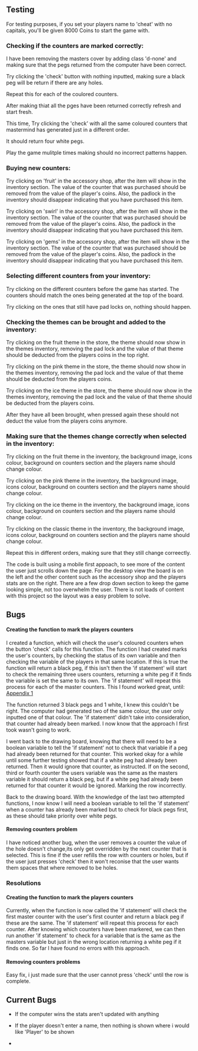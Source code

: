 ## Testing

For testing purposes, if you set your players name to 'cheat' with no capitals, you'll be given 8000 Coins to start the game with.

### Checking if the counters are marked correctly:

I have been removing the masters cover by adding class 'd-none' and making sure that the pegs returned from the computer have been correct. 

Try clicking the 'check' button with nothing inputted, making sure a black peg will be return if there are any holes.

Repeat this for each of the coulored counters. 

After making thiat all the pges have been returned correctly refresh and start fresh.

This time, Try clicking the 'check' with all the same coloured counters that mastermind has generated just in a different order.

It should return four white pegs.

Play the game mulitple times making should no incorrect patterns happen.


### Buying new counters:

Try clicking on 'fruit' in the accessory shop, after the item will show in the inventory section. The value of the counter that was purchased should be removed from the value of the player's coins. Also, the padlock in the inventory should disappear indicating that you have purchased this item.

Try clicking on 'swirl' in the accessory shop, after the item will show in the inventory section. The value of the counter that was purchased should be removed from the value of the player's coins. Also, the padlock in the inventory should disappear indicating that you have purchased this item.

Try clicking on 'gems' in the accessory shop, after the item will show in the inventory section. The value of the counter that was purchased should be removed from the value of the player's coins. Also, the padlock in the inventory should disappear indicating that you have purchased this item.

### Selecting different counters from your inventory:

Try clicking on the different counters before the game has started. The counters should match the ones being generated at the top of the board.

Try clicking on the ones that still have pad locks on, nothing should happen.

### Checking the themes can be brought and added to the inventory:

Try clicking on the fruit theme in the store, the theme should now show in the themes inventory, removing the pad lock and the value of that theme should be deducted from the players coins in the top right.

Try clicking on the pink theme in the store, the theme should now show in the themes inventory, removing the pad lock and the value of that theme should be deducted from the players coins.

Try clicking on the ice theme in the store, the theme should now show in the themes inventory, removing the pad lock and the value of that theme should be deducted from the players coins.

After they have all been brought, when pressed again these should not deduct the value from the players coins anymore.

### Making sure that the themes change correctly when selected in the inventory:

Try clicking on the fruit theme in the inventory, the background image, icons colour, background on counters section and the players name should change colour.

Try clicking on the pink theme in the inventory, the background image, icons colour, background on counters section and the players name should change colour.

Try clicking on the ice theme in the inventory, the background image, icons colour, background on counters section and the players name should change colour.

Try clicking on the classic theme in the inventory, the background image, icons colour, background on counters section and the players name should change colour.

Repeat this in different orders, making sure that they still change correectly.

The code is built using a mobile first appoach, to see more of the content the user just scrolls down the page. For the desktop view the board is on the left and the other content such as the accessory shop and the players stats are on the right. There are a few drop down section to keep the game looking simple, not too overwhelm the user. There is not loads of content with this project so the layout was a easy problem to solve.

## Bugs

#### Creating the function to mark the players counters

I created a function, which will check the user's coloured counters when the button 'check' calls for this function. The function I had created marks the user's counters, by checking the status of its own variable and then checking the variable of the players in that same location. If this is true the function will return a black peg, if this isn't then the 'if statement' will start to check the remaining three users counters, returning a white peg if it finds the variable is set the same to its own. The 'if statement' will repeat this process for each of the master counters. This I found worked great, until:
[Appendix 1](https://github.com/Fordalex/master-mind-project/blob/master/testing/automatic-marking-problem.png)

The function returned 3 black pegs and 1 white, I knew this couldn't be right. The computer had generated two of the same colour, the user only inputted one of that colour. The 'if statement' didn't take into consideration, that counter had already been marked. I now know that the approach I first took wasn't going to work.

I went back to the drawing board, knowing that there will need to be a boolean variable to tell the 'if statement' not to check that variable if a peg had already been returned for that counter. This worked okay for a while until some further testing showed that if a white peg had already been returned. Then it would ignore that counter, as instructed. If on the second, third or fourth counter the users variable was the same as the masters variable it should return a black peg, but if a white peg had already been returned for that counter it would be ignored. Marking the row incorrectly.

Back to the drawing board. With the knowledge of the last two attempted functions, I now know I will need a boolean variable to tell the 'if statement' when a counter has already been marked but to check for black pegs first, as these should take priority over white pegs.

#### Removing counters problem

I have noticed another bug, when the user removes a counter the value of the hole doesn't change,its only get overridden by the next counter that is selected. This is fine if the user refills the row with counters or holes, but if the user just presses 'check' then it won't reconise that the user wants them spaces that where removed to be holes.

### Resolutions

#### Creating the function to mark the players counters

Currently, when the function is now called the 'if statement' will check the first master counter with the user's first counter and return a black peg if these are the same. The 'if statement' will repeat this process for each counter. After knowing which counters have been markered, we can then run another 'if statement' to check for a variable that is the same as the masters variable but just in the wrong location returning a white peg if it finds one. So far I have found no errors with this approach.

#### Removing counters problems

Easy fix, i just made sure that the user cannot press 'check' until the row is complete.

## Current Bugs

* If the computer wins the stats aren't updated with anything

* If the player doesn't enter a name, then nothing is shown where i would like 'Player' to be shown

* 

